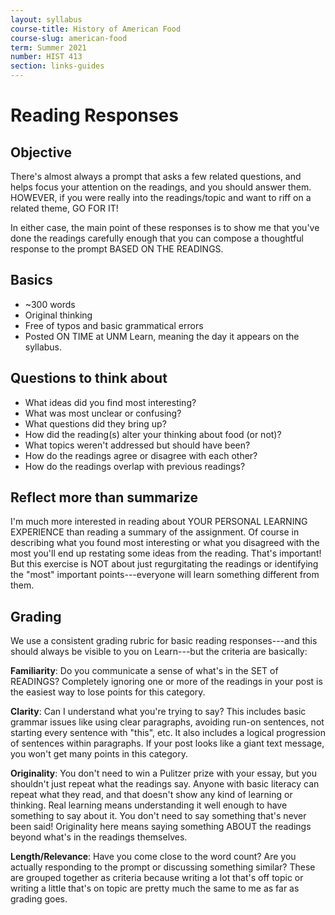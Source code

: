 ```yaml
---
layout: syllabus
course-title: History of American Food
course-slug: american-food
term: Summer 2021
number: HIST 413
section: links-guides
---
```


# Reading Responses

## Objective
There's almost always a prompt that asks a few related questions, and helps focus your attention on the readings, and you should answer them. HOWEVER, if you were really into the readings/topic and want to riff on a related theme, GO FOR IT!

In either case, the main point of these responses is to show me that you've done the readings carefully enough that you can compose a thoughtful response to the prompt BASED ON THE READINGS.

## Basics
- ~300 words
- Original thinking
- Free of typos and basic grammatical errors
- Posted ON TIME at UNM Learn, meaning the day it appears on the syllabus.

## Questions to think about
- What ideas did you find most interesting?
- What was most unclear or confusing?
- What questions did they bring up?
- How did the reading(s) alter your thinking about food (or not)?
- What topics weren't addressed but should have been?
- How do the readings agree or disagree with each other?
- How do the readings overlap with previous readings?

## Reflect more than summarize
I'm much more interested in reading about YOUR PERSONAL LEARNING EXPERIENCE than reading a summary of the assignment. Of course in describing what you found most interesting or what you disagreed with the most you'll end up restating some ideas from the reading. That's important! But this exercise is NOT about just regurgitating the readings or identifying the "most" important points---everyone will learn something different from them.

## Grading
We use a consistent grading rubric for basic reading responses---and this should always be visible to you on Learn---but the criteria are basically:

**Familiarity**: Do you communicate a sense of what's in the SET of READINGS? Completely ignoring one or more of the readings in your post is the easiest way to lose points for this category.

**Clarity**: Can I understand what you're trying to say? This includes basic grammar issues like using clear paragraphs, avoiding run-on sentences, not starting every sentence with "this", etc. It also includes a logical progression of sentences within paragraphs. If your post looks like a giant text message, you won't get many points in this category.

**Originality**: You don't need to win a Pulitzer prize with your essay, but you shouldn't just repeat what the readings say. Anyone with basic literacy can repeat what they read, and that doesn't show any kind of learning or thinking. Real learning means understanding it well enough to have something to say about it. You don't need to say something that's never been said! Originality here means saying something ABOUT the readings beyond what's in the readings themselves.

**Length/Relevance**: Have you come close to the word count? Are you actually responding to the prompt or discussing something similar? These are grouped together as criteria because writing a lot that's off topic or writing a little that's on topic are pretty much the same to me as far as grading goes.
